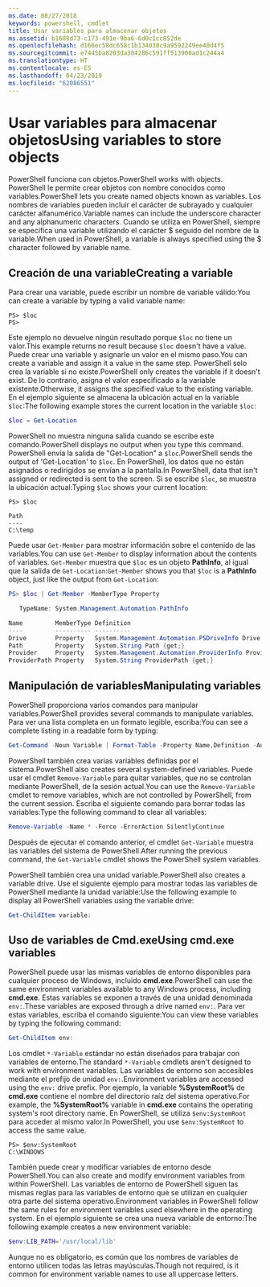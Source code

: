 ```yaml
---
ms.date: 08/27/2018
keywords: powershell, cmdlet
title: Usar variables para almacenar objetos
ms.assetid: b1688d73-c173-491e-9ba6-6d0c1cc852de
ms.openlocfilehash: d166ec58dc658c1b134030c9a9592249ee40d4f5
ms.sourcegitcommit: e7445ba8203da304286c591ff513900ad1c244a4
ms.translationtype: HT
ms.contentlocale: es-ES
ms.lasthandoff: 04/23/2019
ms.locfileid: "62086551"
---
```

# <a name="using-variables-to-store-objects"></a><span data-ttu-id="efa50-103">Usar variables para almacenar objetos</span><span class="sxs-lookup"><span data-stu-id="efa50-103">Using variables to store objects</span></span>

<span data-ttu-id="efa50-104">PowerShell funciona con objetos.</span><span class="sxs-lookup"><span data-stu-id="efa50-104">PowerShell works with objects.</span></span> <span data-ttu-id="efa50-105">PowerShell le permite crear objetos con nombre conocidos como variables.</span><span class="sxs-lookup"><span data-stu-id="efa50-105">PowerShell lets you create named objects known as variables.</span></span>
<span data-ttu-id="efa50-106">Los nombres de variables pueden incluir el carácter de subrayado y cualquier carácter alfanumérico.</span><span class="sxs-lookup"><span data-stu-id="efa50-106">Variable names can include the underscore character and any alphanumeric characters.</span></span> <span data-ttu-id="efa50-107">Cuando se utiliza en PowerShell, siempre se especifica una variable utilizando el carácter \$ seguido del nombre de la variable.</span><span class="sxs-lookup"><span data-stu-id="efa50-107">When used in PowerShell, a variable is always specified using the \$ character followed by variable name.</span></span>

## <a name="creating-a-variable"></a><span data-ttu-id="efa50-108">Creación de una variable</span><span class="sxs-lookup"><span data-stu-id="efa50-108">Creating a variable</span></span>

<span data-ttu-id="efa50-109">Para crear una variable, puede escribir un nombre de variable válido:</span><span class="sxs-lookup"><span data-stu-id="efa50-109">You can create a variable by typing a valid variable name:</span></span>

```
PS> $loc
PS>
```

<span data-ttu-id="efa50-110">Este ejemplo no devuelve ningún resultado porque `$loc` no tiene un valor.</span><span class="sxs-lookup"><span data-stu-id="efa50-110">This example returns no result because `$loc` doesn't have a value.</span></span> <span data-ttu-id="efa50-111">Puede crear una variable y asignarle un valor en el mismo paso.</span><span class="sxs-lookup"><span data-stu-id="efa50-111">You can create a variable and assign it a value in the same step.</span></span> <span data-ttu-id="efa50-112">PowerShell solo crea la variable si no existe.</span><span class="sxs-lookup"><span data-stu-id="efa50-112">PowerShell only creates the variable if it doesn't exist.</span></span>
<span data-ttu-id="efa50-113">De lo contrario, asigna el valor especificado a la variable existente.</span><span class="sxs-lookup"><span data-stu-id="efa50-113">Otherwise, it assigns the specified value to the existing variable.</span></span> <span data-ttu-id="efa50-114">En el ejemplo siguiente se almacena la ubicación actual en la variable `$loc`:</span><span class="sxs-lookup"><span data-stu-id="efa50-114">The following example stores the current location in the variable `$loc`:</span></span>

```powershell
$loc = Get-Location
```

<span data-ttu-id="efa50-115">PowerShell no muestra ninguna salida cuando se escribe este comando.</span><span class="sxs-lookup"><span data-stu-id="efa50-115">PowerShell displays no output when you type this command.</span></span> <span data-ttu-id="efa50-116">PowerShell envía la salida de "Get-Location" a `$loc`.</span><span class="sxs-lookup"><span data-stu-id="efa50-116">PowerShell sends the output of 'Get-Location' to `$loc`.</span></span> <span data-ttu-id="efa50-117">En PowerShell, los datos que no están asignados o redirigidos se envían a la pantalla.</span><span class="sxs-lookup"><span data-stu-id="efa50-117">In PowerShell, data that isn't assigned or redirected is sent to the screen.</span></span> <span data-ttu-id="efa50-118">Si se escribe `$loc`, se muestra la ubicación actual:</span><span class="sxs-lookup"><span data-stu-id="efa50-118">Typing `$loc` shows your current location:</span></span>

```
PS> $loc

Path
----
C:\temp
```

<span data-ttu-id="efa50-119">Puede usar `Get-Member` para mostrar información sobre el contenido de las variables.</span><span class="sxs-lookup"><span data-stu-id="efa50-119">You can use `Get-Member` to display information about the contents of variables.</span></span> <span data-ttu-id="efa50-120">`Get-Member` muestra que `$loc` es un objeto **PathInfo**, al igual que la salida de `Get-Location`:</span><span class="sxs-lookup"><span data-stu-id="efa50-120">`Get-Member` shows you that `$loc` is a **PathInfo** object, just like the output from `Get-Location`:</span></span>

```powershell
PS> $loc | Get-Member -MemberType Property

   TypeName: System.Management.Automation.PathInfo

Name         MemberType Definition
----         ---------- ----------
Drive        Property   System.Management.Automation.PSDriveInfo Drive {get;}
Path         Property   System.String Path {get;}
Provider     Property   System.Management.Automation.ProviderInfo Provider {...
ProviderPath Property   System.String ProviderPath {get;}
```

## <a name="manipulating-variables"></a><span data-ttu-id="efa50-121">Manipulación de variables</span><span class="sxs-lookup"><span data-stu-id="efa50-121">Manipulating variables</span></span>

<span data-ttu-id="efa50-122">PowerShell proporciona varios comandos para manipular variables.</span><span class="sxs-lookup"><span data-stu-id="efa50-122">PowerShell provides several commands to manipulate variables.</span></span> <span data-ttu-id="efa50-123">Para ver una lista completa en un formato legible, escriba:</span><span class="sxs-lookup"><span data-stu-id="efa50-123">You can see a complete listing in a readable form by typing:</span></span>

```powershell
Get-Command -Noun Variable | Format-Table -Property Name,Definition -AutoSize -Wrap
```

<span data-ttu-id="efa50-124">PowerShell también crea varias variables definidas por el sistema.</span><span class="sxs-lookup"><span data-stu-id="efa50-124">PowerShell also creates several system-defined variables.</span></span> <span data-ttu-id="efa50-125">Puede usar el cmdlet `Remove-Variable` para quitar variables, que no se controlan mediante PowerShell, de la sesión actual.</span><span class="sxs-lookup"><span data-stu-id="efa50-125">You can use the `Remove-Variable` cmdlet to remove variables, which are not controlled by PowerShell, from the current session.</span></span> <span data-ttu-id="efa50-126">Escriba el siguiente comando para borrar todas las variables:</span><span class="sxs-lookup"><span data-stu-id="efa50-126">Type the following command to clear all variables:</span></span>

```powershell
Remove-Variable -Name * -Force -ErrorAction SilentlyContinue
```

<span data-ttu-id="efa50-127">Después de ejecutar el comando anterior, el cmdlet `Get-Variable` muestra las variables del sistema de PowerShell.</span><span class="sxs-lookup"><span data-stu-id="efa50-127">After running the previous command, the `Get-Variable` cmdlet shows the PowerShell system variables.</span></span>

<span data-ttu-id="efa50-128">PowerShell también crea una unidad variable.</span><span class="sxs-lookup"><span data-stu-id="efa50-128">PowerShell also creates a variable drive.</span></span> <span data-ttu-id="efa50-129">Use el siguiente ejemplo para mostrar todas las variables de PowerShell mediante la unidad variable:</span><span class="sxs-lookup"><span data-stu-id="efa50-129">Use the following example to display all PowerShell variables using the variable drive:</span></span>

```powershell
Get-ChildItem variable:
```

## <a name="using-cmdexe-variables"></a><span data-ttu-id="efa50-130">Uso de variables de Cmd.exe</span><span class="sxs-lookup"><span data-stu-id="efa50-130">Using cmd.exe variables</span></span>

<span data-ttu-id="efa50-131">PowerShell puede usar las mismas variables de entorno disponibles para cualquier proceso de Windows, incluido **cmd.exe**.</span><span class="sxs-lookup"><span data-stu-id="efa50-131">PowerShell can use the same environment variables available to any Windows process, including **cmd.exe**.</span></span> <span data-ttu-id="efa50-132">Estas variables se exponen a través de una unidad denominada `env:`.</span><span class="sxs-lookup"><span data-stu-id="efa50-132">These variables are exposed through a drive named `env:`.</span></span> <span data-ttu-id="efa50-133">Para ver estas variables, escriba el comando siguiente:</span><span class="sxs-lookup"><span data-stu-id="efa50-133">You can view these variables by typing the following command:</span></span>

```powershell
Get-ChildItem env:
```

<span data-ttu-id="efa50-134">Los cmdlet `*-Variable` estándar no están diseñados para trabajar con variables de entorno.</span><span class="sxs-lookup"><span data-stu-id="efa50-134">The standard `*-Variable` cmdlets aren't designed to work with environment variables.</span></span> <span data-ttu-id="efa50-135">Las variables de entorno son accesibles mediante el prefijo de unidad `env:`.</span><span class="sxs-lookup"><span data-stu-id="efa50-135">Environment variables are accessed using the `env:` drive prefix.</span></span> <span data-ttu-id="efa50-136">Por ejemplo, la variable **%SystemRoot%** de **cmd.exe** contiene el nombre del directorio raíz del sistema operativo.</span><span class="sxs-lookup"><span data-stu-id="efa50-136">For example, the **%SystemRoot%** variable in **cmd.exe** contains the operating system's root directory name.</span></span> <span data-ttu-id="efa50-137">En PowerShell, se utiliza `$env:SystemRoot` para acceder al mismo valor.</span><span class="sxs-lookup"><span data-stu-id="efa50-137">In PowerShell, you use `$env:SystemRoot` to access the same value.</span></span>

```
PS> $env:SystemRoot
C:\WINDOWS
```

<span data-ttu-id="efa50-138">También puede crear y modificar variables de entorno desde PowerShell.</span><span class="sxs-lookup"><span data-stu-id="efa50-138">You can also create and modify environment variables from within PowerShell.</span></span> <span data-ttu-id="efa50-139">Las variables de entorno de PowerShell siguen las mismas reglas para las variables de entorno que se utilizan en cualquier otra parte del sistema operativo.</span><span class="sxs-lookup"><span data-stu-id="efa50-139">Environment variables in PowerShell follow the same rules for environment variables used elsewhere in the operating system.</span></span> <span data-ttu-id="efa50-140">En el ejemplo siguiente se crea una nueva variable de entorno:</span><span class="sxs-lookup"><span data-stu-id="efa50-140">The following example creates a new environment variable:</span></span>

```powershell
$env:LIB_PATH='/usr/local/lib'
```

<span data-ttu-id="efa50-141">Aunque no es obligatorio, es común que los nombres de variables de entorno utilicen todas las letras mayúsculas.</span><span class="sxs-lookup"><span data-stu-id="efa50-141">Though not required, is it common for environment variable names to use all uppercase letters.</span></span>
